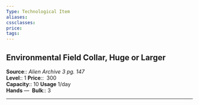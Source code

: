 ```yaml
---
Type: Technological Item
aliases:
cssclasses:
price: 
tags:
---
```

## Environmental Field Collar, Huge or Larger

**Source**:: _Alien Archive 3 pg. 147_  
**Level**:: 1
**Price**::  300  
**Capacity**:: 10 **Usage** 1/day  
**Hands** — 
**Bulk**:: 3

---